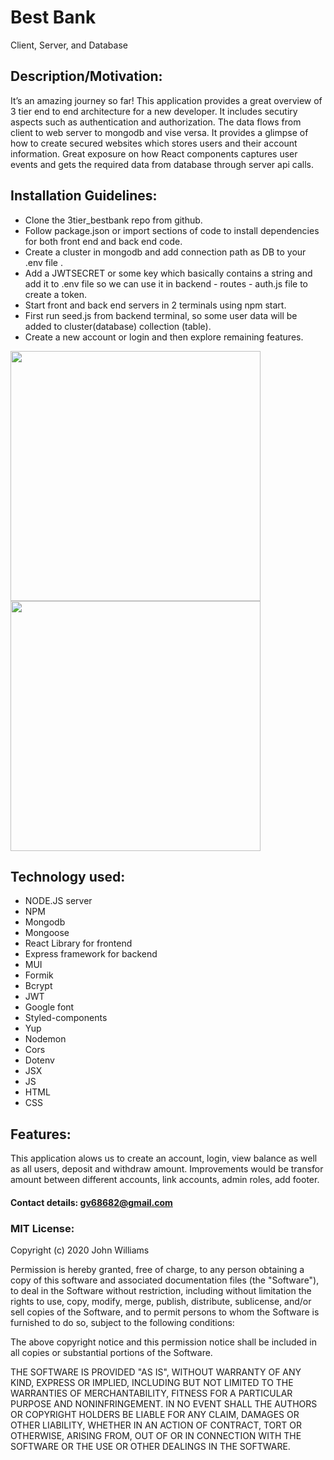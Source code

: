 # Best Bank

Client, Server, and Database

## Description/Motivation: 

It’s an amazing journey so far! This application provides a great overview of 3 tier end to end architecture for a new developer. It includes secutiry aspects such as authentication and authorization. The data flows from client to web server to mongodb and vise versa. It provides a glimpse of how to create secured websites which stores users and their account information. Great exposure on how React components captures user events and gets the required data from database through server api calls.

## Installation Guidelines: 

 * Clone the 3tier_bestbank repo from github.
 * Follow package.json or import sections of code to install dependencies for both front end and back end code.
 * Create a cluster in mongodb and add connection path as DB to your .env file .
 * Add a JWTSECRET or some key which basically contains a string and add it to .env file so we can use it in backend - routes - auth.js file to create a token.
 * Start front and back end servers in 2 terminals using npm start. 
 * First run seed.js from backend terminal, so some user data will be added to cluster(database) collection (table). 
 * Create a new account or login and then explore remaining features.

<img src='bestbank.JPG' width="400">
<img src='folderstructure.JPG' width="400">

## Technology used: 

 * NODE.JS server
 * NPM
 * Mongodb
 * Mongoose
 * React Library for frontend
 * Express framework for backend
 * MUI
 * Formik
 * Bcrypt
 * JWT
 * Google font
 * Styled-components
 * Yup
 * Nodemon
 * Cors
 * Dotenv
 * JSX
 * JS
 * HTML
 * CSS

## Features: 

This application alows us to create an account, login, view balance as well as all users, deposit and withdraw amount. Improvements would be transfor amount between different accounts, link accounts, admin roles, add footer.

#### Contact details: gv68682@gmail.com

### MIT License:

Copyright (c) 2020 John Williams

Permission is hereby granted, free of charge, to any person obtaining a copy
of this software and associated documentation files (the "Software"), to deal
in the Software without restriction, including without limitation the rights
to use, copy, modify, merge, publish, distribute, sublicense, and/or sell
copies of the Software, and to permit persons to whom the Software is
furnished to do so, subject to the following conditions:

The above copyright notice and this permission notice shall be included in all
copies or substantial portions of the Software.

THE SOFTWARE IS PROVIDED "AS IS", WITHOUT WARRANTY OF ANY KIND, EXPRESS OR
IMPLIED, INCLUDING BUT NOT LIMITED TO THE WARRANTIES OF MERCHANTABILITY,
FITNESS FOR A PARTICULAR PURPOSE AND NONINFRINGEMENT. IN NO EVENT SHALL THE
AUTHORS OR COPYRIGHT HOLDERS BE LIABLE FOR ANY CLAIM, DAMAGES OR OTHER
LIABILITY, WHETHER IN AN ACTION OF CONTRACT, TORT OR OTHERWISE, ARISING FROM,
OUT OF OR IN CONNECTION WITH THE SOFTWARE OR THE USE OR OTHER DEALINGS IN THE
SOFTWARE.
